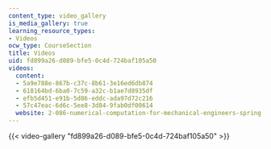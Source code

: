 ```yaml
---
content_type: video_gallery
is_media_gallery: true
learning_resource_types:
- Videos
ocw_type: CourseSection
title: Videos
uid: fd899a26-d089-bfe5-0c4d-724baf105a50
videos:
  content:
  - 5a9e788e-867b-c37c-8b61-3e16ed6db874
  - 618164bd-6ba0-7c59-a32c-b1ae7d8935df
  - efb5d451-e91b-5d86-eddc-ada97d72c216
  - 57c47eac-6d6c-5ee8-3d84-9fab0df00614
  website: 2-086-numerical-computation-for-mechanical-engineers-spring-2013
---
```



{{< video-gallery "fd899a26-d089-bfe5-0c4d-724baf105a50" >}}

